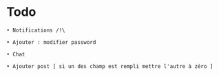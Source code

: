 # Todo

	• Notifications /!\

	• Ajouter : modifier password

	• Chat

	• Ajouter post [ si un des champ est rempli mettre l'autre à zéro ]